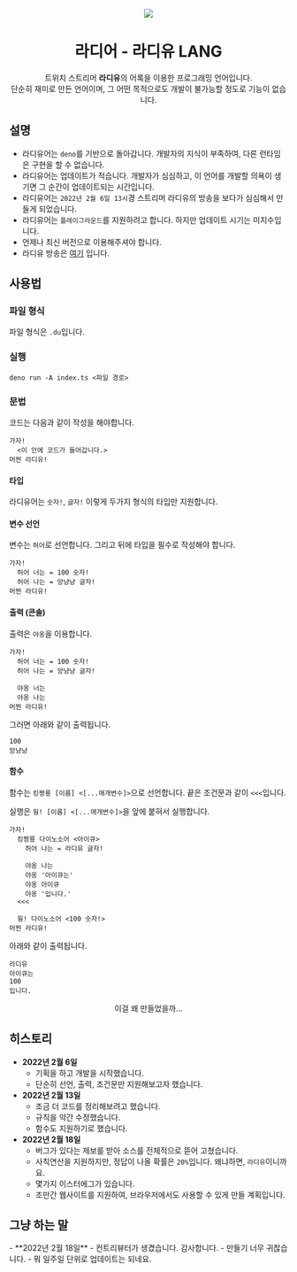 <p align="center">
    <img src="https://w.namu.la/s/ad9c8d3717c499539b97476d2ef0460dad01707f278b44584b9f2ed23d80a7e1eed6114797fd6aa4e0fa798b15d4b3a317d8fd1e7faf3817a678e6e8f4cf2e24513ddefdecbc79734f46471a3af5268c" />
</p>

<h1 align="center">라디어 - 라디유 LANG</h1>

<p align="center">
    트위치 스트리머 <b>라디유</b>의 어록을 이용한 프로그래밍 언어입니다. <br />
    단순히 재미로 만든 언어이며, 그 어떤 목적으로도 개발이 불가능할 정도로 기능이 없습니다.
</p>

<h2>설명</h2>

- 라디유어는 `deno`를 기반으로 돌아갑니다. 개발자의 지식이 부족하여, 다른 런타임은 구현을 할 수 없습니다.
- 라디유어는 업데이트가 적습니다. 개발자가 심심하고, 이 언어를 개발할 의욕이 생기면 그 순간이 업데이트되는 시간입니다.
- 라디유어는 `2022년 2월 6일 13시`경 스트리머 라디유의 방송을 보다가 심심해서 만들게 되었습니다.
- 라디유어는 `플레이그라운드`를 지원하려고 합니다. 하지만 업데이트 시기는 미지수입니다.
- 언제나 최신 버전으로 이용해주셔야 합니다.
- 라디유 방송은 [여기](https://www.twitch.tv/radiyu) 입니다.

<h2>사용법</h2>

<h3>파일 형식</h3>

파일 형식은 `.du`입니다.

<h3>실행</h3>

`deno run -A index.ts <파일 경로>`

<h3>문법</h3>

코드는 다음과 같이 작성을 해야합니다.

```du
가자!
  <이 안에 코드가 들어갑니다.>
머찐 라디유!
```

<h4>타입</h4>

라디유어는 `숫자!`, `글자!` 이렇게 두가지 형식의 타입만 지원합니다.

<h4>변수 선언</h4>

변수는 `허어`로 선언합니다. 그리고 뒤에 타입을 필수로 작성해야 합니다.

```du
가자!
  허어 너는 = 100 숫자!
  허어 나는 = 앙냥냥 글자!
머찐 라디유!
```

<h4>출력 (콘솔)</h4>

출력은 `야옹`을 이용합니다.

```du
가자!
  허어 너는 = 100 숫자!
  허어 나는 = 앙냥냥 글자!
  
  야옹 너는
  야옹 나는
머찐 라디유!
```

그러면 아래와 같이 출력됩니다.

```text
100
앙냥냥
```

<h4>함수</h4>

함수는 `킹짱룡 [이름] <[...매개변수]>`으로 선언합니다. 끝은 조건문과 같이 `<<<`입니다.

실행은 `웡! [이름] <[...매개변수]>`을 앞에 붙혀서 실행합니다.

```du
가자!
  킹짱룡 다이노소어 <아이큐>
    허어 나는 = 라디유 글자!
    
    야옹 나는
    야옹 '아이큐는'
    야옹 아이큐
    야옹 '입니다.'
  <<<
  
  웡! 다이노소어 <100 숫자!>
머찐 라디유!
```

아래와 같이 출력됩니다.

```text
라디유
아이큐는
100
입니다.
```

<p align="center">
    이걸 왜 만들었을까...
</p>

<h2>히스토리</h2>

- **2022년 2월 6일**
  - 기획을 하고 개발을 시작했습니다.
  - 단순히 선언, 출력, 조건문만 지원해보고자 했습니다.
- **2022년 2월 13일**
  - 조금 더 코드를 정리해보려고 했습니다.
  - 규칙을 약간 수정했습니다.
  - 함수도 지원하기로 했습니다.
- **2022년 2월 18일**
  - 버그가 있다는 제보를 받아 소스를 전체적으로 뜯어 고쳤습니다.
  - 사칙연산을 지원하지만, 정답이 나올 확률은 `20%`입니다. 왜냐하면, `라디유`이니까요.
  - 몇가지 이스터에그가 있습니다.
  - 조만간 웹사이트를 지원하여, 브라우저에서도 사용할 수 있게 만들 계획입니다.
  
<h2>그냥 하는 말</h2>
- **2022년 2월 18일**
  - 컨트리뷰터가 생겼습니다. 감사합니다.
  - 만들기 너무 귀찮습니다.
  - 뭐 일주일 단위로 업데이트는 되네요.
